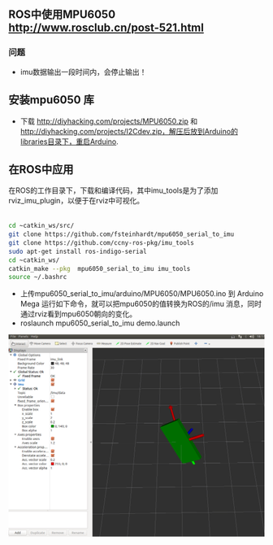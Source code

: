 ## ROS中使用MPU6050 http://www.rosclub.cn/post-521.html

### 问题
- imu数据输出一段时间内，会停止输出！

## 安装mpu6050 库
- 下载 http://diyhacking.com/projects/MPU6050.zip 和 http://diyhacking.com/projects/I2Cdev.zip，解压后放到Arduino的libraries目录下，重启Arduino.

## 在ROS中应用

在ROS的工作目录下，下载和编译代码，其中imu_tools是为了添加rviz_imu_plugin，以便于在rviz中可视化。
```bash

cd ~catkin_ws/src/
git clone https://github.com/fsteinhardt/mpu6050_serial_to_imu
git clone https://github.com/ccny-ros-pkg/imu_tools
sudo apt-get install ros-indigo-serial
cd ~catkin_ws/
catkin_make --pkg  mpu6050_serial_to_imu imu_tools
source ~/.bashrc

```
- 上传mpu6050_serial_to_imu/arduino/MPU6050/MPU6050.ino 到 Arduino Mega
运行如下命令，就可以把mpu6050的值转换为ROS的/imu 消息，同时通过rviz看到mpu6050朝向的变化。
- roslaunch mpu6050_serial_to_imu demo.launch

![mpu6050_rviz.png](mpu6050_rviz.png)